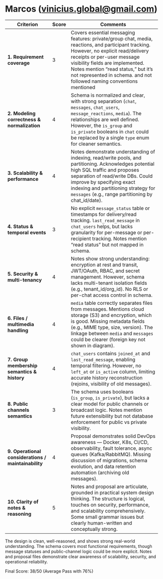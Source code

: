 # Marcos (vinicius.global@gmail.com)

| **Criterion**                                       | **Score** | **Comments**                                                                                                                                                                                                                                                                                        |
| --------------------------------------------------- | --------- | --------------------------------------------------------------------------------------------------------------------------------------------------------------------------------------------------------------------------------------------------------------------------------------------------- |
| **1. Requirement coverage**                         | 3         | Covers essential messaging features: private/group chat, media, reactions, and participant tracking. However, no explicit read/delivery receipts or per-user message visibility fields are implemented. Notes mention “read status,” but it’s not represented in schema. and not followed naming conventions mentioned                            |
| **2. Modeling correctness & normalization**         | 4         | Schema is normalized and clear, with strong separation (`chat`, `messages`, `chat_users`, `message_reactions`, `media`). The relationships are well defined. However, the `is_group` and `is_private` booleans in `chat` could be replaced by a single `type` enum for cleaner semantics.           |
| **3. Scalability & performance**                    | 4         | Notes demonstrate understanding of indexing, read/write pools, and partitioning. Acknowledges potential high SQL traffic and proposes separation of read/write DBs. Could improve by specifying exact indexing and partitioning strategy for `messages` (e.g., range partitioning by chat_id/date). |
| **4. Status & temporal events**                     | 3         | No explicit `message_status` table or timestamps for delivery/read tracking. `last_read_message` in `chat_users` helps, but lacks granularity for per-message or per-recipient tracking. Notes mention “read status” but not mapped in schema.                                                      |
| **5. Security & multi-tenancy**                     | 4         | Notes show strong understanding: encryption at rest and transit, JWT/OAuth, RBAC, and secret management. However, schema lacks multi-tenant isolation fields (e.g., tenant_id/org_id). No RLS or per-chat access control in schema.                                                                 |
| **6. Files / multimedia handling**                  | 4         | `media` table correctly separates files from messages. Mentions cloud storage (S3) and encryption, which is good. Missing metadata fields (e.g., MIME type, size, version). The linkage between `media` and `messages` could be clearer (foreign key not shown in diagram).                         |
| **7. Group membership semantics & history**         | 4         | `chat_users` contains `joined_at` and `last_read_message`, enabling temporal filtering. However, no `left_at` or `is_active` column, limiting accurate history reconstruction (rejoins, visibility of old messages).                                                                                |
| **8. Public channels semantics**                    | 3         | The schema uses booleans (`is_group`, `is_private`), but lacks a clear model for public channels or broadcast logic. Notes mention future extensibility but not database enforcement for public vs private visibility.                                                                              |
| **9. Operational considerations / maintainability** | 4         | Proposal demonstrates solid DevOps awareness — Docker, K8s, CI/CD, observability, fault tolerance, async queues (Kafka/RabbitMQ). Missing discussion of migrations, schema evolution, and data retention automation (archiving old messages).                                                       |
| **10. Clarity of notes & reasoning**                | 5         | Notes and proposal are articulate, grounded in practical system design thinking. The structure is logical, touches on security, performance, and scalability comprehensively. Some small grammar issues but clearly human-written and conceptually strong.                                          |

The design is clean, well-reasoned, and shows strong real-world understanding. The schema covers most functional requirements, though message statuses and public-channel logic could be more explicit. Notes and proposal files demonstrate clear awareness of scalability, security, and operational reliability.

Final
Score: 38/50 (Average Pass with 76%)
